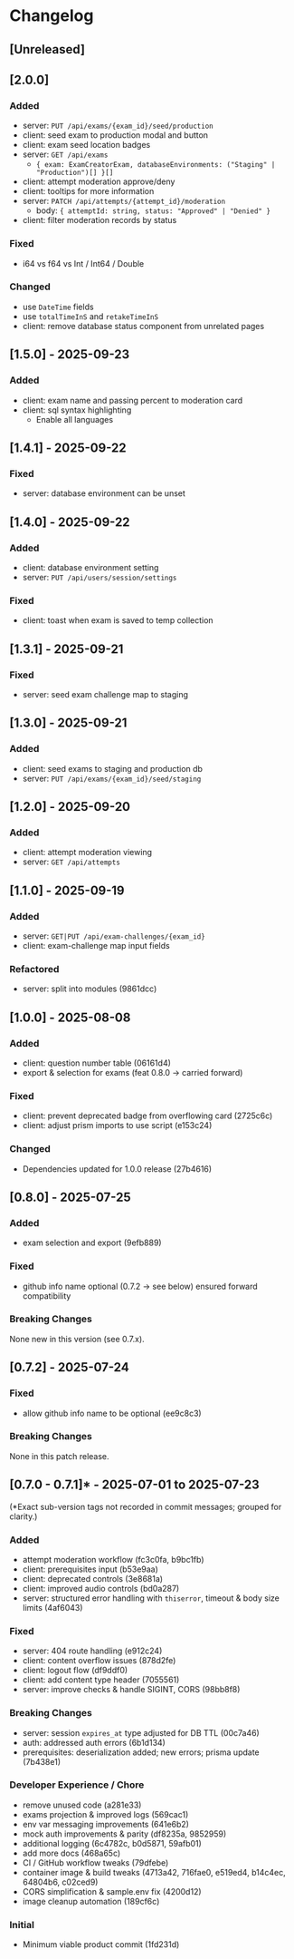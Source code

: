 # Changelog

## [Unreleased]

## [2.0.0]

### Added

- server: `PUT /api/exams/{exam_id}/seed/production`
- client: seed exam to production modal and button
- client: exam seed location badges
- server: `GET /api/exams`
  - `{ exam: ExamCreatorExam, databaseEnvironments: ("Staging" | "Production")[] }[]`
- client: attempt moderation approve/deny
- client: tooltips for more information
- server: `PATCH /api/attempts/{attempt_id}/moderation`
  - body: `{ attemptId: string, status: "Approved" | "Denied" }`
- client: filter moderation records by status

### Fixed

- i64 vs f64 vs Int / Int64 / Double

### Changed

- use `DateTime` fields
- use `totalTimeInS` and `retakeTimeInS`
- client: remove database status component from unrelated pages

## [1.5.0] - 2025-09-23

### Added

- client: exam name and passing percent to moderation card
- client: sql syntax highlighting
  - Enable all languages

## [1.4.1] - 2025-09-22

### Fixed

- server: database environment can be unset

## [1.4.0] - 2025-09-22

### Added

- client: database environment setting
- server: `PUT /api/users/session/settings`

### Fixed

- client: toast when exam is saved to temp collection

## [1.3.1] - 2025-09-21

### Fixed

- server: seed exam challenge map to staging

## [1.3.0] - 2025-09-21

### Added

- client: seed exams to staging and production db
- server: `PUT /api/exams/{exam_id}/seed/staging`

## [1.2.0] - 2025-09-20

### Added

- client: attempt moderation viewing
- server: `GET /api/attempts`

## [1.1.0] - 2025-09-19

### Added

- server: `GET|PUT /api/exam-challenges/{exam_id}`
- client: exam-challenge map input fields

### Refactored

- server: split into modules (9861dcc)

## [1.0.0] - 2025-08-08

### Added

- client: question number table (06161d4)
- export & selection for exams (feat 0.8.0 -> carried forward)

### Fixed

- client: prevent deprecated badge from overflowing card (2725c6c)
- client: adjust prism imports to use script (e153c24)

### Changed

- Dependencies updated for 1.0.0 release (27b4616)

## [0.8.0] - 2025-07-25

### Added

- exam selection and export (9efb889)

### Fixed

- github info name optional (0.7.2 -> see below) ensured forward compatibility

### Breaking Changes

None new in this version (see 0.7.x).

## [0.7.2] - 2025-07-24

### Fixed

- allow github info name to be optional (ee9c8c3)

### Breaking Changes

None in this patch release.

## [0.7.0 - 0.7.1]\* - 2025-07-01 to 2025-07-23

(\*Exact sub-version tags not recorded in commit messages; grouped for clarity.)

### Added

- attempt moderation workflow (fc3c0fa, b9bc1fb)
- client: prerequisites input (b53e9aa)
- client: deprecated controls (3e8681a)
- client: improved audio controls (bd0a287)
- server: structured error handling with `thiserror`, timeout & body size limits (4af6043)

### Fixed

- server: 404 route handling (e912c24)
- client: content overflow issues (878d2fe)
- client: logout flow (df9ddf0)
- client: add content type header (7055561)
- server: improve checks & handle SIGINT, CORS (98bb8f8)

### Breaking Changes

- server: session `expires_at` type adjusted for DB TTL (00c7a46)
- auth: addressed auth errors (6b1d134)
- prerequisites: deserialization added; new errors; prisma update (7b438e1)

### Developer Experience / Chore

- remove unused code (a281e33)
- exams projection & improved logs (569cac1)
- env var messaging improvements (641e6b2)
- mock auth improvements & parity (df8235a, 9852959)
- additional logging (6c4782c, b0d5871, 59afb01)
- add more docs (468a65c)
- CI / GitHub workflow tweaks (79dfebe)
- container image & build tweaks (4713a42, 716fae0, e519ed4, b14c4ec, 64804b6, c02ced9)
- CORS simplification & sample.env fix (4200d12)
- image cleanup automation (189cf6c)

### Initial

- Minimum viable product commit (1fd231d)
